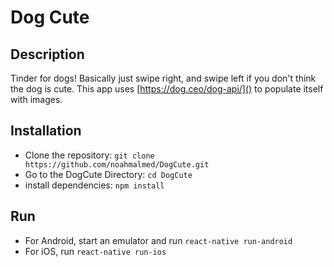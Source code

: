 # Dog Cute
## Description
Tinder for dogs! Basically just swipe right, and swipe left if you don't think the dog is cute. This app uses [https://dog.ceo/dog-api/]() to populate itself with images.

## Installation
- Clone the repository: `git clone https://github.com/noahmalmed/DogCute.git`
- Go to the DogCute Directory: `cd DogCute`
- install dependencies: `npm install`

## Run
- For Android, start an emulator and run `react-native run-android`
- For iOS, run `react-native run-ios` 
